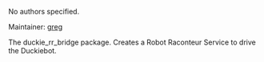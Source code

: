 <div id='duckie_rr_bridge-autogenerated' markdown='1'>


<!-- do not edit this file, autogenerated -->

No authors specified.

Maintainer: [greg](mailto:gsgrebe@gmail.com)

The duckie_rr_bridge package. Creates a Robot Raconteur Service to drive the Duckiebot.



</div>

